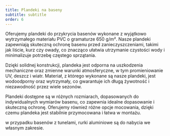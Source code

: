 ```yaml
---
title: Plandeki na baseny
subtitle: subtitle
order: 6
---
```


Oferujemy plandeki do przykrycia basenów wykonane z wyjątkowo wytrzymałego
materiału PVC o gramaturze 650 g/m². Nasze plandeki zapewniają skuteczną ochronę
basenu przed zanieczyszczeniami, takimi jak liście, kurz czy owady, co znacząco
ułatwia utrzymanie czystości wody i minimalizuje potrzebę częstego sprzątania.

Dzięki solidnej konstrukcji, plandeka jest odporna na uszkodzenia mechaniczne
oraz zmienne warunki atmosferyczne, w tym promieniowanie UV, deszcz i wiatr.
Materiał, z którego wykonane są nasze plandeki, jest wodoodporny oraz
wytrzymały, co gwarantuje ich długą żywotność i niezawodność przez wiele
sezonów.

Plandeki dostępne są w różnych rozmiarach, dopasowanych do indywidualnych
wymiarów basenu, co zapewnia idealne dopasowanie i skuteczną ochronę. Oferujemy
również różne opcje mocowania, dzięki czemu plandeka jest stabilnie przymocowana
i łatwa w montażu.

w przypadku basenów z tunelami, rurki aluminiowe są do nabycia we własnym
zakresie.
